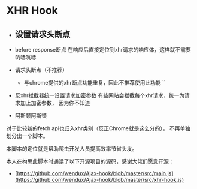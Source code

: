 # XHR Hook



- 设置请求头断点 
    - 
- before response断点
    在响应后直接定位到xhr请求的响应体，这样就不需要吭哧吭哧
- 请求头断点（不推荐）
    - 与chrome提供的xhr断点功能重复，因此不推荐使用此功能
``
- 反xhr拦截器统一设置请求加密参数 
有些网站会拦截每个xhr请求，统一为请求加上加密参数，
  因为你不知道
  
- 阿斯顿阿斯顿
  

对于比较新的fetch api也归入xhr类别（反正Chrome就是这么分的），
不再单独划分出一个脚本。





    
本脚本的定位就是帮助爬虫开发人员提高效率节省头发。



本人在构思此脚本时通读了以下开源项目的源码，感谢大佬们愿意开源：
- [https://github.com/wendux/Ajax-hook/blob/master/src/main.js](https://github.com/wendux/Ajax-hook/blob/master/src/xhr-hook.js)


